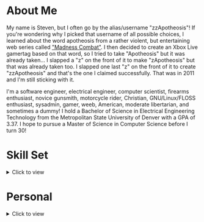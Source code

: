 # About Me

My name is Steven, but I often go by the alias/username "zzApotheosis"! If you're wondering why I picked that username of all possible choices, I learned about the word apotheosis from a rather violent, but entertaining web series called ["Madness Combat"](https://www.youtube.com/watch?v=rbitqTpQb78). I then decided to create an Xbox Live gamertag based on that word, so I tried to take "Apotheosis" but it was already taken... I slapped a "z" on the front of it to make "zApotheosis" but that was already taken too. I slapped one last "z" on the front of it to create "zzApotheosis" and that's the one I claimed successfully. That was in 2011 and I'm still sticking with it.

I'm a software engineer, electrical engineer, computer scientist, firearms enthusiast, novice gunsmith, motorcycle rider, Christian, GNU/Linux/FLOSS enthusiast, sysadmin, gamer, weeb, American, moderate libertarian, and sometimes a dummy! I hold a Bachelor of Science in Electrical Engineering Technology from the Metropolitan State University of Denver with a GPA of 3.37. I hope to pursue a Master of Science in Computer Science before I turn 30!

# Skill Set
<details>
<summary>Click to view</summary>

## Programming Languages

As a software developer, I have a decent number of programming languages in my skill set, including:
- C
  - GTK3
  - GTK4
- C++
  - Qt5
- Rust
- Nim
- Crystal
- Lua
- Python
- Perl 5
- Java
  - Apache Commons
- Shells (If you count these as languages)
  - Bourne shell
  - Zsh
  - BASH

## Operating Systems

I have accumulated a significant amount of experience with different operating systems.
- GNU/Linux
  - Arch Linux
  - Debian
  - Fedora
  - Slackware
  - Gentoo
  - Void Linux
  - Rocky Linux
  - Red Hat Enterprise Linux
- Solaris
- Windows

## Development Tools

As a moderately experienced developer, I have gotten to experience and utilize many development tools.
- Version Control Systems
  - Git
- Build Tools
  - Meson
  - CMake
  - GNU Autotools
  - GNU Make
  - Jenkins
  - Maven
  - Gradle
- Collaborative Tools, Services, and Platforms
  - Confluence
  - Jira
  - GitHub (Obviously 😉️)
  - GitLab
- Integrated Development Environments and Text Editors
  - Neovim/Vim/Vi
  - Atom
  - GNU Nano
  - Notepad++
  - Gedit
  - GNU Emacs
  - Geany
  - JetBrains IntelliJ IDEA
  - JetBrains PyCharm
  - Eclipse

</details>

# Personal
<details>
<summary>Click to view</summary>

I have always been an avid learner. I enjoy learning about anything and everything I can. But I also find time to kick back and indulge in less-productive hobbies as well! I believe a healthy mind needs periodic breaks and playtime.

## Video Games

These are the games I've thoroughly enjoyed over the years, in alphabetical order.
Disclaimer: This list may not accurately reflect my current gaming interests.
Asterisks\* denote a franchise rather than a single title.
- Borderlands\*
- Call of Duty\*
- Dying Light\*
- Escape from Tarkov
- Fallout\*
- Final Fantasy\*
- Halo\*
- Horizon\*
- Kingdom Hearts\*
- League of Legends
- Left 4 Dead 2
- Mass Effect\*
- Metroid\*
- Minecraft\*
- NieR\*
- No Man's Sky
- Ori\*
- Pokémon\*
- Rocket League
- Sea of Thieves
- Sonic the Hedgehog\*
- Star Citizen
- Starbound
- Stellaris
- Super Mario\*
- The Elder Scrolls\*
- The Legend of Zelda\*
- The Outer Worlds
- The Witcher\*
- Titanfall\*
- Tomb Raider\*
- Town of Salem
- Valheim

This is my personal video game hall of fame. These titles and franchises have had a serious impact on my life in one way or another.
Asterisks\* denote a franchise rather than a single title.
- Borderlands\*
- Halo\*
- Kingdom Hearts\*
- League of Legends
- Mass Effect\*
- Metroid\*
- Minecraft\*
- Pokémon\*
- Sea of Thieves
- Sonic the Hedgehog\*
- Stellaris
- Super Mario\*
- The Elder Scrolls\*
- The Legend of Zelda\*

[#MyShepard](https://ea.com/games/mass-effect/mass-effect-legendary-edition/my-shepard-art-creator)
![Mass Effect](https://raw.githubusercontent.com/zzApotheosis/zzApotheosis/main/src/images/masseffect.jpg)

## Anime (WEEB)

I've only recently started to enjoy some anime. This is a list of anime I've seen so far.

Asterisks\* denote an anime I have not yet finished, whether due to the anime itself not being finished or simply not having watched every available episode.
- The Rising of the Shield Hero\*
- Attack on Titan\*
- Naruto
- Naruto: Shippuden
- One Piece\*
- Demon Slayer: Kimetsu no Yaiba\*
- My Dress-Up Darling\*

This is my personal anime hall of fame. The following list of anime are the ones I thoroughly enjoyed and highly recommend.
- The Rising of the Shield Hero
- Demon Slayer: Kimetsu no Yaiba
- Attack on Titan
- One Piece

## TV Shows

Basically everybody's got a TV show near and dear to their heart and I am no exception. Here are all of the shows I've seen.
- Avatar: The Last Airbender
- Avatar: The Legend of Korra
- Breaking Bad
- Game of Thrones
- Arcane
- Spongebob Squarepants
- Dexter's Laboratory
- Fairly Odd Parents

This is my personal TV show hall of fame. The following list is the TV shows I thoroughly enjoyed and highly recommend.
- Avatar: The Last Airbender
- Arcane
- Breaking Bad
- Game of Thrones
- Spongebob Squarepants

## Motorcycles

I've been a rider since 2018. I currently don't ride, but I used to own a 2013 Honda CBR500R. It was a fun bike! I laid it over once and got some gnarly road rash and my wrist still feels a tiny bit funky but I have no regrets. One day, I'd love to own a liter bike and I've got my eyes on Yamaha's R1.

![Cool Red Thing](https://raw.githubusercontent.com/zzApotheosis/zzApotheosis/main/src/images/red_thing.jpg)

## Firearms

Unfortunately, all of my weapons were lost in a tragic boating accident, and I regret to publicly inform everybody that due to the rapidly changing currents of the Atlantic ocean, it is extremely unlikely that those weapons will ever be recovered, except by archaeologists centuries, if not millenia from now.

Tinfoil-hat-jokes aside, I own a Glock 43X as my concealed carry weapon and a Glock 17 as my standard size handgun. I purchased a [Palmetto State Armory PSAK-47 GF5](https://palmettostatearmory.com/ak-47/psak-47-gf5.html) as well and made some minor modifications to it and it has been such a pleasure to shoot. I also own a Ruger 57, a 12ga Benelli Supernova, and a Bergara B-14 chambered in .30-06.

Disclaimer: Firearms are **NOT** toys and should never be considered as such. I condemn irresponsible firearms handling. [According to the National Rifle Association](https://gunsafetyrules.nra.org/), the three fundamental rules for safe firearms handling are:
- **ALWAYS** keep the gun pointed in a safe direction
- **ALWAYS** keep your finger off the trigger until ready to shoot
- **ALWAYS** keep the gun unloaded until ready to use

Follow these simple rules, and nearly every firearms-related accident can be prevented.

![AK Make Holes](https://raw.githubusercontent.com/zzApotheosis/zzApotheosis/main/src/images/ak_make_holes.jpg)

</details>
